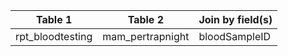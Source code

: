 |Table 1|Table 2|Join by field(s)|
|-----------------|----------------|-------------|
rpt_bloodtesting|mam_pertrapnight|bloodSampleID|